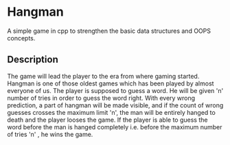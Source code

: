 # Hangman
A simple game in cpp to strengthen the basic data structures and OOPS concepts.

## Description
The game will lead the player to the era from where gaming started. Hangman is one of those oldest games which has been played by almost everyone of us. The player is supposed to guess a word. He will be given 'n' number of tries in order to guess the word right. With every wrong prediction, a part of hangman will be made visible, and if the count of wrong guesses crosses the maximum limit 'n', the man will be entirely hanged to death and the player looses the game. If the player is able to guess the word before the man is hanged completely i.e. before the maximum number of tries 'n' , he wins the game.


